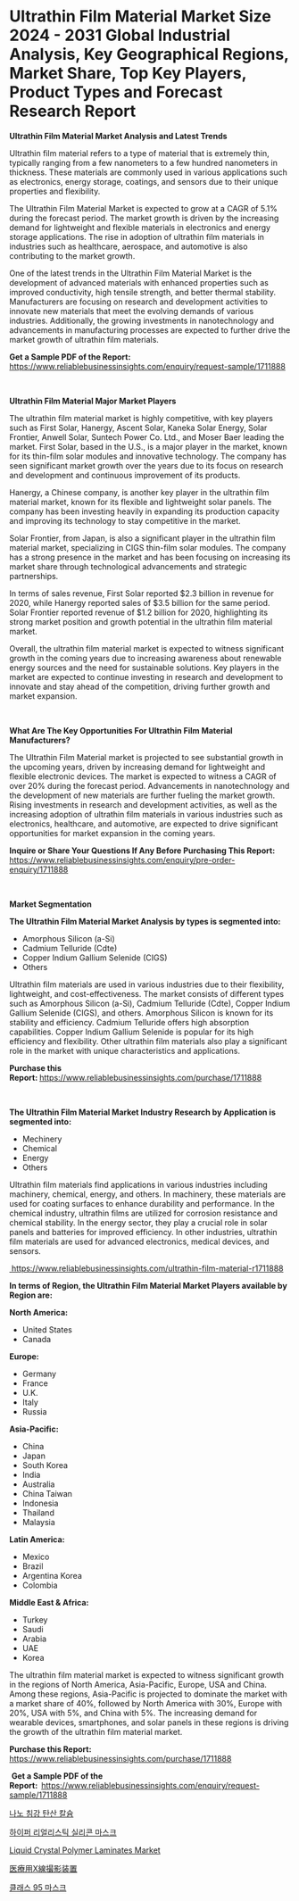 <p><h1>Ultrathin Film Material Market Size 2024 - 2031 Global Industrial Analysis, Key Geographical Regions, Market Share, Top Key Players, Product Types and Forecast Research Report</h1></p><p><strong>Ultrathin Film Material Market Analysis and Latest Trends</strong></p>
<p><p>Ultrathin film material refers to a type of material that is extremely thin, typically ranging from a few nanometers to a few hundred nanometers in thickness. These materials are commonly used in various applications such as electronics, energy storage, coatings, and sensors due to their unique properties and flexibility.</p><p>The Ultrathin Film Material Market is expected to grow at a CAGR of 5.1% during the forecast period. The market growth is driven by the increasing demand for lightweight and flexible materials in electronics and energy storage applications. The rise in adoption of ultrathin film materials in industries such as healthcare, aerospace, and automotive is also contributing to the market growth.</p><p>One of the latest trends in the Ultrathin Film Material Market is the development of advanced materials with enhanced properties such as improved conductivity, high tensile strength, and better thermal stability. Manufacturers are focusing on research and development activities to innovate new materials that meet the evolving demands of various industries. Additionally, the growing investments in nanotechnology and advancements in manufacturing processes are expected to further drive the market growth of ultrathin film materials.</p></p>
<p><strong>Get a Sample PDF of the Report:&nbsp;</strong> <a href="https://www.reliablebusinessinsights.com/enquiry/request-sample/1711888">https://www.reliablebusinessinsights.com/enquiry/request-sample/1711888</a></p>
<p>&nbsp;</p>
<p><strong>Ultrathin Film Material Major Market Players</strong></p>
<p><p>The ultrathin film material market is highly competitive, with key players such as First Solar, Hanergy, Ascent Solar, Kaneka Solar Energy, Solar Frontier, Anwell Solar, Suntech Power Co. Ltd., and Moser Baer leading the market. First Solar, based in the U.S., is a major player in the market, known for its thin-film solar modules and innovative technology. The company has seen significant market growth over the years due to its focus on research and development and continuous improvement of its products.</p><p>Hanergy, a Chinese company, is another key player in the ultrathin film material market, known for its flexible and lightweight solar panels. The company has been investing heavily in expanding its production capacity and improving its technology to stay competitive in the market.</p><p>Solar Frontier, from Japan, is also a significant player in the ultrathin film material market, specializing in CIGS thin-film solar modules. The company has a strong presence in the market and has been focusing on increasing its market share through technological advancements and strategic partnerships.</p><p>In terms of sales revenue, First Solar reported $2.3 billion in revenue for 2020, while Hanergy reported sales of $3.5 billion for the same period. Solar Frontier reported revenue of $1.2 billion for 2020, highlighting its strong market position and growth potential in the ultrathin film material market.</p><p>Overall, the ultrathin film material market is expected to witness significant growth in the coming years due to increasing awareness about renewable energy sources and the need for sustainable solutions. Key players in the market are expected to continue investing in research and development to innovate and stay ahead of the competition, driving further growth and market expansion.</p></p>
<p>&nbsp;</p>
<p><strong>What Are The Key Opportunities For Ultrathin Film Material Manufacturers?</strong></p>
<p><p>The Ultrathin Film Material market is projected to see substantial growth in the upcoming years, driven by increasing demand for lightweight and flexible electronic devices. The market is expected to witness a CAGR of over 20% during the forecast period. Advancements in nanotechnology and the development of new materials are further fueling the market growth. Rising investments in research and development activities, as well as the increasing adoption of ultrathin film materials in various industries such as electronics, healthcare, and automotive, are expected to drive significant opportunities for market expansion in the coming years.</p></p>
<p><strong>Inquire or Share Your Questions If Any Before Purchasing This Report:</strong> <a href="https://www.reliablebusinessinsights.com/enquiry/pre-order-enquiry/1711888">https://www.reliablebusinessinsights.com/enquiry/pre-order-enquiry/1711888</a></p>
<p>&nbsp;</p>
<p><strong>Market Segmentation</strong></p>
<p><strong>The Ultrathin Film Material Market Analysis by types is segmented into:</strong></p>
<p><ul><li>Amorphous Silicon (a-Si)</li><li>Cadmium Telluride (Cdte)</li><li>Copper Indium Gallium Selenide (CIGS)</li><li>Others</li></ul></p>
<p><p>Ultrathin film materials are used in various industries due to their flexibility, lightweight, and cost-effectiveness. The market consists of different types such as Amorphous Silicon (a-Si), Cadmium Telluride (Cdte), Copper Indium Gallium Selenide (CIGS), and others. Amorphous Silicon is known for its stability and efficiency. Cadmium Telluride offers high absorption capabilities. Copper Indium Gallium Selenide is popular for its high efficiency and flexibility. Other ultrathin film materials also play a significant role in the market with unique characteristics and applications.</p></p>
<p><strong>Purchase this Report:&nbsp;</strong><a href="https://www.reliablebusinessinsights.com/purchase/1711888">https://www.reliablebusinessinsights.com/purchase/1711888</a></p>
<p>&nbsp;</p>
<p><strong>The Ultrathin Film Material Market Industry Research by Application is segmented into:</strong></p>
<p><ul><li>Mechinery</li><li>Chemical</li><li>Energy</li><li>Others</li></ul></p>
<p><p>Ultrathin film materials find applications in various industries including machinery, chemical, energy, and others. In machinery, these materials are used for coating surfaces to enhance durability and performance. In the chemical industry, ultrathin films are utilized for corrosion resistance and chemical stability. In the energy sector, they play a crucial role in solar panels and batteries for improved efficiency. In other industries, ultrathin film materials are used for advanced electronics, medical devices, and sensors.</p></p>
<p><a href="https://www.reliablebusinessinsights.com/ultrathin-film-material-r1711888">&nbsp;https://www.reliablebusinessinsights.com/ultrathin-film-material-r1711888</a></p>
<p><strong>In terms of Region, the Ultrathin Film Material Market Players available by Region are:</strong></p>
<p>
    <p> <strong> North America: </strong>
        <ul>
            <li>United States</li>
            <li>Canada</li>
        </ul>
        </p> 
    <p> <strong> Europe: </strong>
        <ul>
            <li>Germany</li>
            <li>France</li>
            <li>U.K.</li>
            <li>Italy</li>
            <li>Russia</li>
        </ul>
        </p> 
    <p> <strong> Asia-Pacific: </strong>
        <ul>
            <li>China</li>
            <li>Japan</li>
            <li>South Korea</li>
            <li>India</li>
            <li>Australia</li>
            <li>China Taiwan</li>
            <li>Indonesia</li>
            <li>Thailand</li>
            <li>Malaysia</li>
        </ul>
        </p> 
    <p> <strong> Latin America: </strong>
        <ul>
            <li>Mexico</li>
            <li>Brazil</li>
            <li>Argentina Korea</li>
            <li>Colombia</li>
        </ul>
        </p> 
    <p> <strong> Middle East & Africa: </strong>
        <ul>
            <li>Turkey</li>
            <li>Saudi</li>
            <li>Arabia</li>
            <li>UAE</li>
            <li>Korea</li>
        </ul>
    </p>
    </p>
<p><p>The ultrathin film material market is expected to witness significant growth in the regions of North America, Asia-Pacific, Europe, USA and China. Among these regions, Asia-Pacific is projected to dominate the market with a market share of 40%, followed by North America with 30%, Europe with 20%, USA with 5%, and China with 5%. The increasing demand for wearable devices, smartphones, and solar panels in these regions is driving the growth of the ultrathin film material market.</p></p>
<p><strong>Purchase this Report: </strong><a href="https://www.reliablebusinessinsights.com/purchase/1711888">https://www.reliablebusinessinsights.com/purchase/1711888</a></p>
<p>&nbsp;<strong>Get a Sample PDF of the Report:&nbsp;&nbsp;</strong><a href="https://www.reliablebusinessinsights.com/enquiry/request-sample/1711888">https://www.reliablebusinessinsights.com/enquiry/request-sample/1711888</a></p>
<p><strong></strong></p>
<p><p><a href="https://medium.com/@alexemumu2022/%EA%B8%80%EB%A1%9C%EB%B2%8C-%EB%82%98%EB%85%B8-%EC%B9%A8%EC%A0%84-%ED%83%84%EC%82%B0%EC%B9%BC%EC%8A%98-%EC%8B%9C%EC%9E%A5%EC%9D%98-%ED%8F%AC%EA%B4%84%EC%A0%81-%EB%B6%84%EC%84%9D-%EC%84%B1%EC%9E%A5-%EB%8F%99%ED%96%A5-%EB%B0%8F-%EC%8B%9C%EC%9E%A5-%EC%98%88%EC%B8%A1-2024-2031-1d7899ef463b">나노 침강 탄산 칼슘</a></p><p><a href="https://github.com/JackieFauhey9089475/Market-Research-Report-List-2/blob/main/2242585110467.md">하이퍼 리얼리스틱 실리콘 마스크</a></p><p><a href="https://github.com/indrystar/Market-Research-Report-List-3/blob/main/liquid-crystal-polymer-laminates-market.md">Liquid Crystal Polymer Laminates Market</a></p><p><a href="https://medium.com/@alexsania91/%E5%8C%BB%E7%99%82%E7%94%A8x%E7%B7%9A%E6%92%AE%E5%BD%B1%E8%A3%85%E7%BD%AE%E3%81%AE%E5%B8%82%E5%A0%B4-%E7%AB%B6%E4%BA%89%E5%88%86%E6%9E%90-%E5%B8%82%E5%A0%B4%E5%8B%95%E5%90%91-2031%E5%B9%B4%E3%81%BE%E3%81%A7%E3%81%AE%E4%BA%88%E6%B8%AC-ab77fa7bae63">医療用X線撮影装置</a></p><p><a href="https://github.com/trmesnao7959541/Market-Research-Report-List-2/blob/main/2572114107279.md">클래스 95 마스크</a></p></p>
